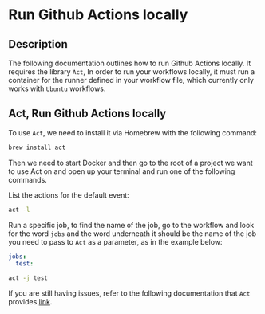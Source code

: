 # Run Github Actions locally

## Description

The following documentation outlines how to run Github Actions locally. It requires the library `Act`, In order to run your workflows locally, it must run a container for the runner defined in your workflow file, which currently only works with `Ubuntu` workflows.

## Act, Run Github Actions locally

To use `Act`, we need to install it via Homebrew with the following command:

```bash
brew install act
```

Then we need to start Docker and then go to the root of a project we want to use Act on and open up your terminal and run one of the following commands.

List the actions for the default event:

```bash
act -l
```

Run a specific job, to find the name of the job, go to the workflow and look for the word `jobs` and the word underneath it should be the name of the job you need to pass to `Act` as a parameter, as in the example below:

```yml
jobs:
  test:
```

```bash
act -j test
```

If you are still having issues, refer to the following documentation that `Act` provides [link](https://github.com/nektos/act).
